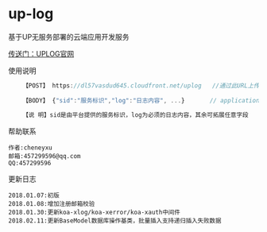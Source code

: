 # up-log
基于UP无服务部署的云端应用开发服务

[传送门：UPLOG官网](http://up.xserver.top)

使用说明
```javascript
    【POST】 https://dl57vasdud645.cloudfront.net/uplog   //通过此URL上传日志
    
    【BODY】 {"sid":"服务标识","log":"日志内容", ...}       // application/json
    
    【说 明】sid是由平台提供的服务标识，log为必须的日志内容，其余可拓展任意字段
```
帮助联系
>
	作者:cheneyxu
	邮箱:457299596@qq.com
	QQ:457299596

更新日志
>
	2018.01.07:初版
	2018.01.08:增加注册邮箱校验
	2018.01.30:更新koa-xlog/koa-xerror/koa-xauth中间件
	2018.02.11:更新BaseModel数据库操作基类，批量插入支持递归插入失败数据
